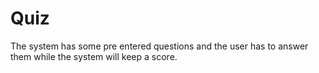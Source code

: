 # Quiz
The system has some pre entered questions and the user has to answer them while the system will keep a score.
